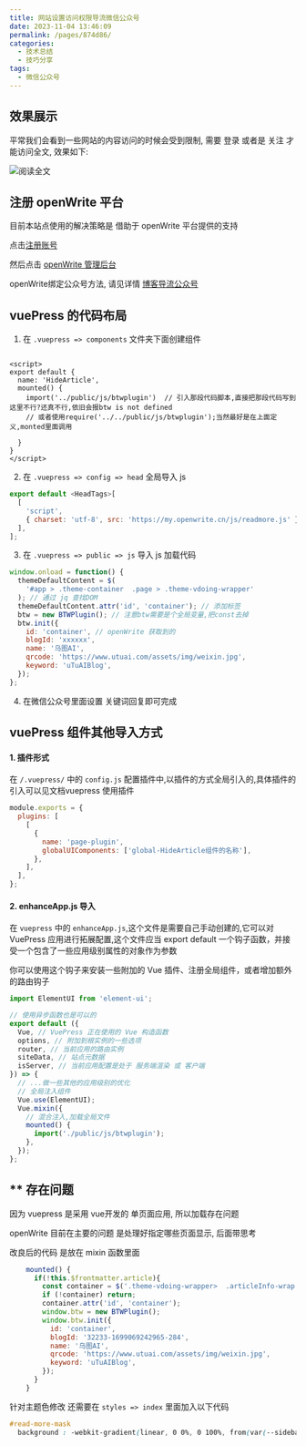```yaml
---
title: 网站设置访问权限导流微信公众号
date: 2023-11-04 13:46:09
permalink: /pages/874d86/
categories:
  - 技术总结
  - 技巧分享
tags:
  - 微信公众号
---
```


## 效果展示

平常我们会看到一些网站的内容访问的时候会受到限制, 需要 登录 或者是 关注 才能访问全文, 效果如下:

![阅读全文](https://jsd.cdn.zzko.cn/gh/iFangdays/picGoCDN/utuai/20231104141153.png)

## 注册 openWrite 平台

目前本站点使用的解决策略是 借助于 openWrite 平台提供的支持

点击[注册账号](http://admin.openwrite.cn/)

然后点击 [openWrite 管理后台](https://readmore.openwrite.cn/login)

openWrite绑定公众号方法, 请见详情 [博客导流公众号](https://openwrite.cn/guide/readmore/readmore.html#%E4%B8%80%E3%80%81%E6%B3%A8%E5%86%8C%E8%B4%A6%E5%8F%B7)

## vuePress 的代码布局

1. 在 `.vuepress => components` 文件夹下面创建组件

```vue

<script>
export default {
  name: 'HideArticle',
  mounted() {
    import('../public/js/btwplugin')  // 引入那段代码脚本,直接把那段代码写到这里不行?还真不行,依旧会报btw is not defined
    // 或者使用require('../../public/js/btwplugin');当然最好是在上面定义,monted里面调用

  }
}
</script>

```

2. 在 `.vuepress => config => head` 全局导入 js

```javascript
export default <HeadTags>[
  [
    'script',
    { charset: 'utf-8', src: 'https://my.openwrite.cn/js/readmore.js' },
  ],
];
```

3. 在 `.vuepress => public => js` 导入 js 加载代码

```javascript
window.onload = function() {
  themeDefaultContent = $(
    '#app > .theme-container  .page > .theme-vdoing-wrapper'
  ); // 通过 jq 查找DOM
  themeDefaultContent.attr('id', 'container'); // 添加标签
  btw = new BTWPlugin(); // 注意btw需要是个全局变量,把const去掉
  btw.init({
    id: 'container', // openWrite 获取到的
    blogId: 'xxxxxx',
    name: '乌图AI',
    qrcode: 'https://www.utuai.com/assets/img/weixin.jpg',
    keyword: 'uTuAIBlog',
  });
};

```

4. 在微信公众号里面设置 关键词回复即可完成


## vuePress 组件其他导入方式

#### 1. 插件形式

在 `/.vuepress/` 中的 `config.js` 配置插件中,以插件的方式全局引入的,具体插件的引入可以见文档vuepress 使用插件

```javascript
module.exports = {
  plugins: [
    [
      {
        name: 'page-plugin',
        globalUIComponents: ['global-HideArticle组件的名称'],
      },
    ],
  ],
};
```

#### 2. enhanceApp.js 导入

在 `vuepress` 中的 `enhanceApp.js`,这个文件是需要自己手动创建的,它可以对 VuePress 应用进行拓展配置,这个文件应当 export default 一个钩子函数，并接受一个包含了一些应用级别属性的对象作为参数

你可以使用这个钩子来安装一些附加的 Vue 插件、注册全局组件，或者增加额外的路由钩子

```javascript
import ElementUI from 'element-ui';

// 使用异步函数也是可以的
export default ({
  Vue, // VuePress 正在使用的 Vue 构造函数
  options, // 附加到根实例的一些选项
  router, // 当前应用的路由实例
  siteData, // 站点元数据
  isServer, // 当前应用配置是处于 服务端渲染 或 客户端
}) => {
  // ...做一些其他的应用级别的优化
  // 全局注入组件
  Vue.use(ElementUI);
  Vue.mixin({
    // 混合注入,加载全局文件
    mounted() {
      import('./public/js/btwplugin');
    },
  });
};
```

## ** 存在问题

因为 vuepress 是采用 vue开发的 单页面应用, 所以加载存在问题

openWrite 目前在主要的问题  是处理好指定哪些页面显示, 后面带思考

改良后的代码 是放在 mixin 函数里面

```javascript
    mounted() {
      if(!this.$frontmatter.article){
        const container = $('.theme-vdoing-wrapper>  .articleInfo-wrap + .content-wrapper .theme-vdoing-content');
        if (!container) return;
        container.attr('id', 'container');
        window.btw = new BTWPlugin();
        window.btw.init({
          id: 'container',
          blogId: '32233-1699069242965-284',
          name: '乌图AI',
          qrcode: 'https://www.utuai.com/assets/img/weixin.jpg',
          keyword: 'uTuAIBlog',
        });
      }
    }
```

针对主题色修改  还需要在 `styles => index` 里面加入以下代码

```css
#read-more-mask
  background : -webkit-gradient(linear, 0 0%, 0 100%, from(var(--sidebarBg)), to(var(--borderColor))) !important

```
